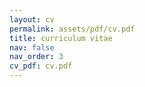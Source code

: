 ```yaml
---
layout: cv
permalink: assets/pdf/cv.pdf
title: curriculum vitae
nav: false
nav_order: 3
cv_pdf: cv.pdf
---
```

